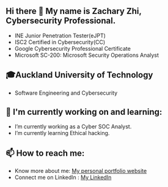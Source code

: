 ## Hi there 👋 My name is Zachary Zhi, Cybersecurity Professional.
- INE Junior Penetration Tester(eJPT)
- ISC2 Certified in Cybersecurity(CC)
- Google Cybersecurity Professional Certificate
- Microsoft SC-200: Microsoft Security Operations Analyst

## 🎓Auckland University of Technology
- Software Engineering and Cybersecurity

## 🌱 I'm currently working on and learning:
- I’m currently working as a Cyber SOC Analyst.
- I’m currently learning Ethical hacking.

## 📫 How to reach me:
- Know more about me: [My personal portfolio website](https://vegepizza.github.io/)
- Connect me on LinkedIn : [My LinkedIn](https://www.linkedin.com/in/zachary-zhi)
